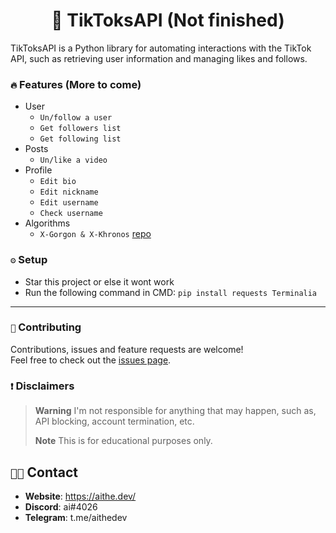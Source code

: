 <h1 align="center">📱 TikToksAPI (Not finished)</h1>
TikToksAPI is a Python library for automating interactions with the TikTok API, such as retrieving user information and managing likes and follows.

### `🔥` Features (More to come)
+ User
  + `Un/follow a user`
  + `Get followers list`
  + `Get following list`
+ Posts
  + `Un/like a video`
+ Profile
  + `Edit bio`
  + `Edit nickname`
  + `Edit username`
  + `Check username`
+ Algorithms
  + `X-Gorgon & X-Khronos` [repo](https://github.com/aithedev/X-Gorgon)

### `⚙️` Setup
- Star this project or else it wont work
- Run the following command in CMD: `pip install requests Terminalia`
***

### `🤝` Contributing

Contributions, issues and feature requests are welcome!<br/>Feel free to check out the [issues page](https://github.com/aithedev/TikTok-Full-API/issues).


### `❗` Disclaimers
> **Warning** I'm not responsible for anything that may happen, such as, API blocking, account termination, etc.
> 
> **Note** This is for educational purposes only.

## `🧑‍💻` Contact
- **Website**: https://aithe.dev/
- **Discord**: ai#4026
- **Telegram**: t.me/aithedev
